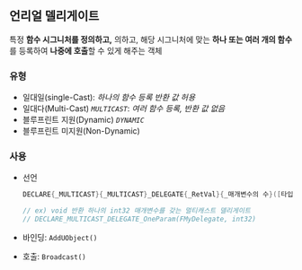 ## 언리얼 델리게이트

특정 **함수 시그니처를 정의하고,**
의하고, 해당 시그니처에 맞는 **하나 또는 여러 개의 함수**를 등록하여 **나중에 호출**할 수 있게 해주는 객체

### 유형

- 일대일(single-Cast): *하나의 함수 등록 반환 값 허용*
- 일대다(Multi-Cast) *`MULTICAST`*: *여러 함수 등록, 반환 값 없음*
- 블루프린트 지원(Dynamic) *`DYNAMIC`*
- 블루프린트 미지원(Non-Dynamic)

### 사용

- 선언
    
    ```cpp
    DECLARE{_MULTICAST}{_MULTICAST}_DELEGATE{_RetVal}{_매개변수의 수}([타입이름]{, 매개변수 ...} )
    
    // ex) void 반환 하나의 int32 매개변수를 갖는 멀티캐스트 델리게이트
    // DECLARE_MULTICAST_DELEGATE_OneParam(FMyDelegate, int32)
    ```
    
- 바인딩: `AddUObject()`
- 호출: `Broadcast()`
